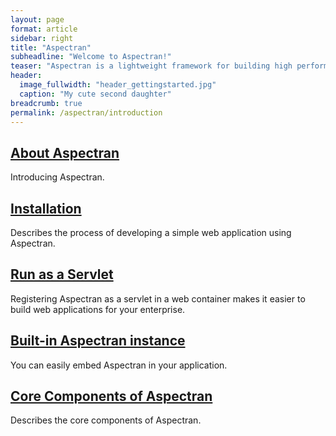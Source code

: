 ```yaml
---
layout: page
format: article
sidebar: right
title: "Aspectran"
subheadline: "Welcome to Aspectran!"
teaser: "Aspectran is a lightweight framework for building high performance Java applications."
header:
  image_fullwidth: "header_gettingstarted.jpg"
  caption: "My cute second daughter"
breadcrumb: true
permalink: /aspectran/introduction
---
```


## [About Aspectran](/aspectran/about/)
Introducing Aspectran.

## [Installation](/aspectran/installation/)
Describes the process of developing a simple web application using Aspectran.

## [Run as a Servlet](/aspectran/run-as-servlet/)
Registering Aspectran as a servlet in a web container makes it easier to build web applications for your enterprise.

## [Built-in Aspectran instance](/aspectran/embedded-aspectran/)
You can easily embed Aspectran in your application.

## [Core Components of Aspectran](/aspectran/core-components/)
Describes the core components of Aspectran.
